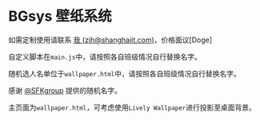 # BGsys 壁纸系统

如需定制使用请联系 [我 (zjh@shanghaiit.com)](mailto:zjh@shanghaiit.com)，价格面议[Doge]

自定义脚本在`main.js`中，请按照各自班级情况自行替换名字。

随机选人名单位于`wallpaper.html`中，请按照各自班级情况自行替换名字。

感谢 [@SFKgroup](https://github.com/SFKgroup) 提供的随机名字。

主页面为`wallpaper.html`，可考虑使用`Lively Wallpaper`进行投影至桌面背景。

